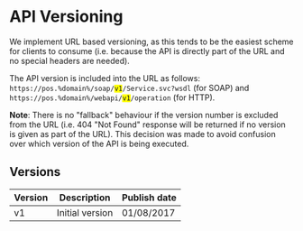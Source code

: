 # API Versioning

We implement URL based versioning, as this tends to be the easiest scheme for clients to consume (i.e. because the API is directly part of the URL and no special headers are needed).

The API version is included into the URL as follows: <code>https://pos.%domain%/soap/<font style="background-color: yellow;">v1</font>/Service.svc?wsdl</code> (for SOAP) and <code>https://pos.%domain%/webapi/<font style="background-color: yellow;">v1</font>/operation</code> (for HTTP).<br/>

**Note**: There is no "fallback" behaviour if the version number is excluded from the URL (i.e. 404 "Not Found" response will be returned if no version is given as part of the URL). This decision was made to avoid confusion over which version of the API is being executed.

## Versions

Version | Description | Publish date
-----------|-----------|-----------
v1 | Initial version | 01/08/2017
